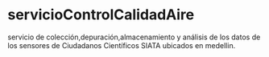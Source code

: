 # servicioControlCalidadAire
servicio de colección,depuración,almacenamiento y análisis de los datos de los sensores de Ciudadanos Científicos SIATA ubicados en medellin.  
